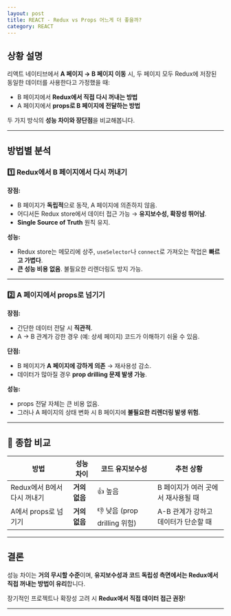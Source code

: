 ```yaml
---
layout: post
title: REACT - Redux vs Props 어느게 더 좋을까?
category: REACT
---
```


## 상황 설명

리액트 네이티브에서 **A 페이지 → B 페이지 이동** 시, 두 페이지 모두 Redux에 저장된 동일한 데이터를 사용한다고 가정했을 때:

- B 페이지에서 **Redux에서 직접 다시 꺼내는 방법**
- A 페이지에서 **props로 B 페이지에 전달하는 방법**

두 가지 방식의 **성능 차이와 장단점**을 비교해봅니다.

---

## 방법별 분석

### 1️⃣ Redux에서 B 페이지에서 다시 꺼내기

**장점:**
- B 페이지가 **독립적**으로 동작, A 페이지에 의존하지 않음.
- 어디서든 Redux store에서 데이터 접근 가능 → **유지보수성, 확장성 뛰어남**.
- **Single Source of Truth** 원칙 유지.

**성능:**
- Redux store는 메모리에 상주, `useSelector`나 `connect`로 가져오는 작업은 **빠르고 가볍다**.
- **큰 성능 비용 없음**. 불필요한 리렌더링도 방지 가능.

---

### 2️⃣ A 페이지에서 props로 넘기기

**장점:**
- 간단한 데이터 전달 시 **직관적**.
- A → B 관계가 강한 경우 (예: 상세 페이지) 코드가 이해하기 쉬울 수 있음.

**단점:**
- B 페이지가 **A 페이지에 강하게 의존** → 재사용성 감소.
- 데이터가 많아질 경우 **prop drilling 문제 발생 가능**.

**성능:**
- props 전달 자체는 큰 비용 없음.
- 그러나 A 페이지의 상태 변화 시 B 페이지에 **불필요한 리렌더링 발생 위험**.

---

## 🚀 종합 비교

| 방법                     | 성능 차이 | 코드 유지보수성 | 추천 상황                          |
|------------------------|----------|----------------|-----------------------------------|
| Redux에서 B에서 다시 꺼내기 | **거의 없음** | 👍 높음          | B 페이지가 여러 곳에서 재사용될 때 |
| A에서 props로 넘기기       | **거의 없음** | 👎 낮음 (prop drilling 위험) | A-B 관계가 강하고 데이터가 단순할 때 |

---

## 결론

성능 차이는 **거의 무시할 수준**이며, **유지보수성과 코드 독립성 측면에서는 Redux에서 직접 꺼내는 방법이 유리**합니다. 

장기적인 프로젝트나 확장성 고려 시 **Redux에서 직접 데이터 접근 권장**!

---